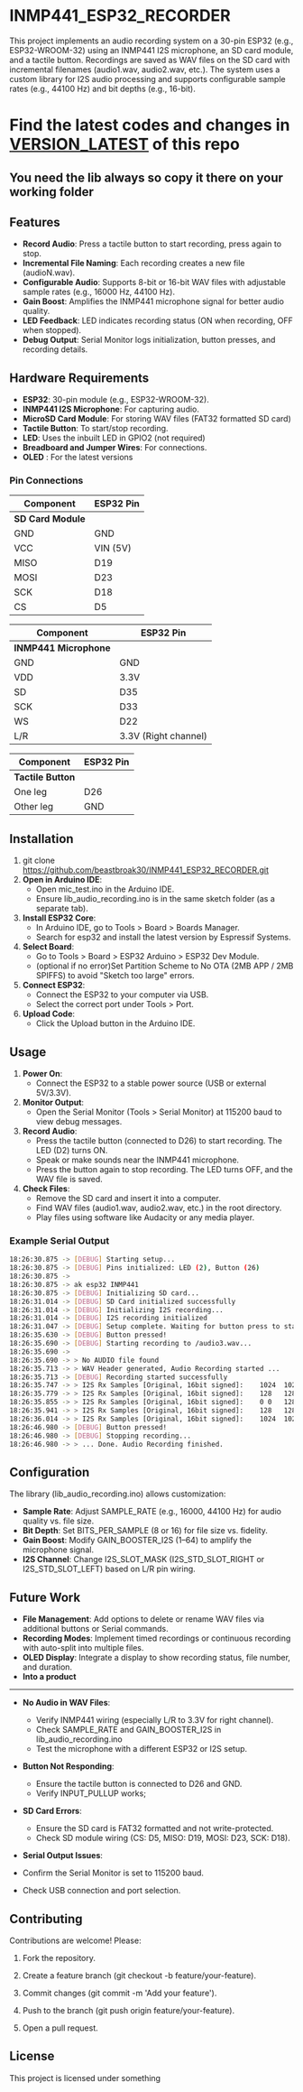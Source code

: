 # INMP441_ESP32_RECORDER

This project implements an audio recording system on a 30-pin ESP32 (e.g., ESP32-WROOM-32) using an INMP441 I2S microphone, an SD card module, and a tactile button. Recordings are saved as WAV files on the SD card with incremental filenames (audio1.wav, audio2.wav, etc.). The system uses a custom library for I2S audio processing and supports configurable sample rates (e.g., 44100 Hz) and bit depths (e.g., 16-bit).
# Find the latest codes and changes in [VERSION_LATEST](https://github.com/beastbroak30/INMP441_ESP32_RECORDER/tree/main/VERSIONS_LATEST) of this repo
## You need the lib always so copy it there on your working folder

Features
--------

*   **Record Audio**: Press a tactile button to start recording, press again to stop. 
*   **Incremental File Naming**: Each recording creates a new file (audioN.wav).
*   **Configurable Audio**: Supports 8-bit or 16-bit WAV files with adjustable sample rates (e.g., 16000 Hz, 44100 Hz).
*   **Gain Boost**: Amplifies the INMP441 microphone signal for better audio quality.
*   **LED Feedback**: LED indicates recording status (ON when recording, OFF when stopped).
*   **Debug Output**: Serial Monitor logs initialization, button presses, and recording details.
    
Hardware Requirements
---------------------

*   **ESP32**: 30-pin module (e.g., ESP32-WROOM-32).
*   **INMP441 I2S Microphone**: For capturing audio. 
*   **MicroSD Card Module**: For storing WAV files (FAT32 formatted SD card)  
*   **Tactile Button**: To start/stop recording.
*   **LED**: Uses the inbuilt LED in GPIO2 (not required) 
*   **Breadboard and Jumper Wires**: For connections.
*   **OLED** : For the latest versions

### Pin Connections
 Component             | ESP32 Pin       |          
|-----------------------|-----------------|
| **SD Card Module**     |                 |
| GND                   | GND             |
| VCC                   | VIN (5V)        |
| MISO                  | D19             |
| MOSI                  | D23             |
| SCK                   | D18             |
| CS                    | D5              |

 Component             | ESP32 Pin       |          
|-----------------------|-----------------|
| **INMP441 Microphone** |                 |
| GND                   | GND             |
| VDD                   | 3.3V            |
| SD                    | D35             |
| SCK                   | D33             |
| WS                    | D22             |
| L/R                   | 3.3V (Right channel) |

 Component             | ESP32 Pin       |  
 |-----------------------|-----------------|
| **Tactile Button**    |                 |
| One leg               | D26             |
| Other leg             | GND             |

Installation
------------

1.  git clone https://github.com/beastbroak30/INMP441_ESP32_RECORDER.git  
2.  **Open in Arduino IDE**:
    *   Open mic_test.ino in the Arduino IDE.   
    *   Ensure lib_audio_recording.ino is in the same sketch folder (as a separate tab).    
3.  **Install ESP32 Core**: 
    *   In Arduino IDE, go to Tools > Board > Boards Manager.   
    *   Search for esp32 and install the latest version by Espressif Systems.
4.  **Select Board**:
    *   Go to Tools > Board > ESP32 Arduino > ESP32 Dev Module.
    *   (optional if no error)Set Partition Scheme to No OTA (2MB APP / 2MB SPIFFS) to avoid "Sketch too large" errors.
5.  **Connect ESP32**:
    *   Connect the ESP32 to your computer via USB.
    *   Select the correct port under Tools > Port.
6.  **Upload Code**:
    *   Click the Upload button in the Arduino IDE.
      
Usage
-----
1.  **Power On**:
    *   Connect the ESP32 to a stable power source (USB or external 5V/3.3V).
2.  **Monitor Output**:
    *   Open the Serial Monitor (Tools > Serial Monitor) at 115200 baud to view debug messages.
3.  **Record Audio**:
    *   Press the tactile button (connected to D26) to start recording. The LED (D2) turns ON.
    *   Speak or make sounds near the INMP441 microphone.
    *   Press the button again to stop recording. The LED turns OFF, and the WAV file is saved.
4.  **Check Files**:
    *   Remove the SD card and insert it into a computer.
    *   Find WAV files (audio1.wav, audio2.wav, etc.) in the root directory.
    *   Play files using software like Audacity or any media player.

### Example Serial Output
```bash
18:26:30.875 -> [DEBUG] Starting setup...
18:26:30.875 -> [DEBUG] Pins initialized: LED (2), Button (26)
18:26:30.875 -> 
18:26:30.875 -> ak esp32 INMP441
18:26:30.875 -> [DEBUG] Initializing SD card...
18:26:31.014 -> [DEBUG] SD Card initialized successfully
18:26:31.014 -> [DEBUG] Initializing I2S recording...
18:26:31.014 -> [DEBUG] I2S recording initialized
18:26:31.047 -> [DEBUG] Setup complete. Waiting for button press to start/stop recording...
18:26:35.630 -> [DEBUG] Button pressed!
18:26:35.690 -> [DEBUG] Starting recording to /audio3.wav...
18:26:35.690 -> 
18:26:35.690 -> > No AUDIO file found
18:26:35.713 -> > WAV Header generated, Audio Recording started ... 
18:26:35.713 -> [DEBUG] Recording started successfully
18:26:35.747 -> > I2S Rx Samples [Original, 16bit signed]:    1024	1024	1792	1792	896	896	992	992	96	96	0	0	-928	-928	-896	-896	
18:26:35.779 -> > I2S Rx Samples [Original, 16bit signed]:    128	128	480	480	-128	-128	-256	-256	-768	-768	-672	-672	-1312	-1312	-1568	-1568	
18:26:35.855 -> > I2S Rx Samples [Original, 16bit signed]:    0	0	128	128	384	384	864	864	992	992	896	896	992	992	480	480	
18:26:35.941 -> > I2S Rx Samples [Original, 16bit signed]:    128	128	-256	-256	736	736	864	864	1248	1248	1248	1248	864	864	480	480	
18:26:36.014 -> > I2S Rx Samples [Original, 16bit signed]:    1024	1024	896	896	896	896	1152	1152	480	480	128	128	224	224	-32	-32	
18:26:46.980 -> [DEBUG] Button pressed!
18:26:46.980 -> [DEBUG] Stopping recording...
18:26:46.980 -> > ... Done. Audio Recording finished.
```
Configuration
-------------

The library (lib_audio_recording.ino) allows customization:
*   **Sample Rate**: Adjust SAMPLE\_RATE (e.g., 16000, 44100 Hz) for audio quality vs. file size.    
*   **Bit Depth**: Set BITS\_PER\_SAMPLE (8 or 16) for file size vs. fidelity.    
*   **Gain Boost**: Modify GAIN\_BOOSTER\_I2S (1–64) to amplify the microphone signal.    
*   **I2S Channel**: Change I2S\_SLOT\_MASK (I2S\_STD\_SLOT\_RIGHT or I2S\_STD\_SLOT\_LEFT) based on L/R pin wiring.
     
Future Work
-----------
*   **File Management**: Add options to delete or rename WAV files via additional buttons or Serial commands.
*   **Recording Modes**: Implement timed recordings or continuous recording with auto-split into multiple files.
*   **OLED Display**: Integrate a display to show recording status, file number, and duration.
*  **Into a product**       
 
---------------
*   **No Audio in WAV Files**:
    *   Verify INMP441 wiring (especially L/R to 3.3V for right channel).
    *   Check SAMPLE\_RATE and GAIN\_BOOSTER\_I2S in lib\_audio\_recording.ino
    *   Test the microphone with a different ESP32 or I2S setup.
        
*   **Button Not Responding**:    
    *   Ensure the tactile button is connected to D26 and GND.
    *   Verify INPUT\_PULLUP works; 
        
*   **SD Card Errors**:
    *   Ensure the SD card is FAT32 formatted and not write-protected.
    *   Check SD module wiring (CS: D5, MISO: D19, MOSI: D23, SCK: D18).
        
*   **Serial Output Issues**:
   *   Confirm the Serial Monitor is set to 115200 baud.   
   *   Check USB connection and port selection.
        

Contributing
------------

Contributions are welcome! Please:
1.  Fork the repository.
2.  Create a feature branch (git checkout -b feature/your-feature).
3.  Commit changes (git commit -m 'Add your feature').
4.  Push to the branch (git push origin feature/your-feature).
    
5.  Open a pull request.
    

License
-------

This project is licensed under something
